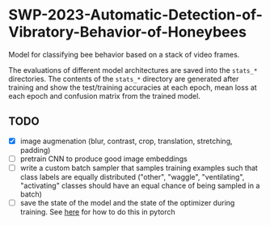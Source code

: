 # SWP-2023-Automatic-Detection-of-Vibratory-Behavior-of-Honeybees

Model for classifying bee behavior based on a stack of video frames.

The evaluations of different model architectures are saved into the `stats_*` directories.
The contents of the `stats_*` directory are generated after training and show the test/training accuracies at each epoch,
mean loss at each epoch and confusion matrix from the trained model.

## TODO

-   [x] image augmenation (blur, contrast, crop, translation, stretching, padding)
-   [ ] pretrain CNN to produce good image embeddings
-   [ ] write a custom batch sampler that samples training examples such that class labels are equally distributed ("other", "waggle", "ventilating", "activating" classes should have an equal chance of being sampled in a batch)
-   [ ] save the state of the model and the state of the optimizer during training. See [here](https://pytorch.org/tutorials/beginner/saving_loading_models.html) for how to do this in pytorch
